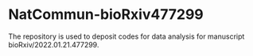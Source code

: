 # NatCommun-bioRxiv477299
The repository is used to deposit codes for data analysis for manuscript bioRxiv/2022.01.21.477299.
